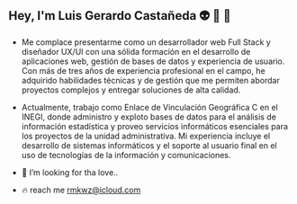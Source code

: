 ## Hey, I'm Luis Gerardo Castañeda 👽 🍻 👾

- Me complace presentarme como un desarrollador web Full Stack y diseñador UX/UI con una sólida formación en el desarrollo de aplicaciones web, gestión de bases de datos y experiencia de usuario. Con más de tres años de experiencia profesional en el campo, he adquirido habilidades técnicas y de gestión que me permiten abordar proyectos complejos y entregar soluciones de alta calidad.
- Actualmente, trabajo como Enlace de Vinculación Geográfica C en el INEGI, donde administro y exploto bases de datos para el análisis de información estadística y proveo servicios informáticos esenciales para los proyectos de la unidad administrativa. Mi experiencia incluye el desarrollo de sistemas informáticos y el soporte al usuario final en el uso de tecnologías de la información y comunicaciones.

- 💞️ I’m looking for tha love..


- 🔥 reach me rmkwz@icloud.com
